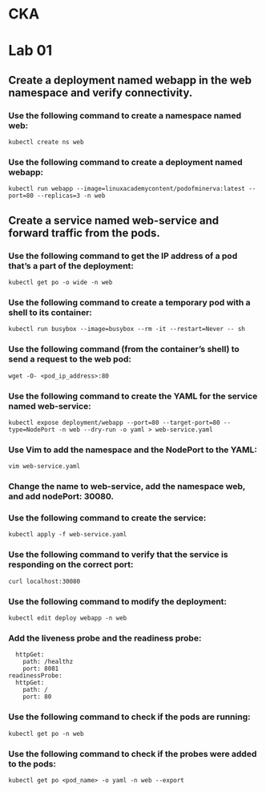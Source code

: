 # CKA

# Lab 01
## Create a deployment named webapp in the web namespace and verify connectivity.
### Use the following command to create a namespace named web:
`kubectl create ns web`
### Use the following command to create a deployment named webapp:
`kubectl run webapp --image=linuxacademycontent/podofminerva:latest --port=80 --replicas=3 -n web`
## Create a service named web-service and forward traffic from the pods.
### Use the following command to get the IP address of a pod that’s a part of the deployment:
`kubectl get po -o wide -n web`
### Use the following command to create a temporary pod with a shell to its container:
`kubectl run busybox --image=busybox --rm -it --restart=Never -- sh`
### Use the following command (from the container’s shell) to send a request to the web pod:
`wget -O- <pod_ip_address>:80`
### Use the following command to create the YAML for the service named web-service:
`kubectl expose deployment/webapp --port=80 --target-port=80 --type=NodePort -n web --dry-run -o yaml > web-service.yaml`
### Use Vim to add the namespace and the NodePort to the YAML:
`vim web-service.yaml`
### Change the name to web-service, add the namespace web, and add nodePort: 30080.
### Use the following command to create the service:
`kubectl apply -f web-service.yaml`
### Use the following command to verify that the service is responding on the correct port:
`curl localhost:30080`
### Use the following command to modify the deployment:
`kubectl edit deploy webapp -n web`
### Add the liveness probe and the readiness probe:
```livenessProbe
  httpGet:
    path: /healthz
    port: 8081
readinessProbe:
  httpGet:
    path: /
    port: 80
 ```
### Use the following command to check if the pods are running:
`kubectl get po -n web`
### Use the following command to check if the probes were added to the pods:
`kubectl get po <pod_name> -o yaml -n web --export`
